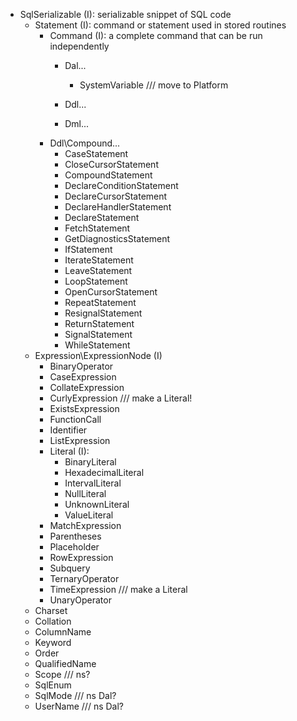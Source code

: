 
- SqlSerializable (I): serializable snippet of SQL code 
    - Statement (I): command or statement used in stored routines
        - Command (I): a complete command that can be run independently
            - Dal\...
                - SystemVariable /// move to Platform
            - Ddl\...

            - Dml\...
        - Ddl\Compound...
            - CaseStatement
            - CloseCursorStatement
            - CompoundStatement
            - DeclareConditionStatement
            - DeclareCursorStatement
            - DeclareHandlerStatement
            - DeclareStatement
            - FetchStatement
            - GetDiagnosticsStatement
            - IfStatement
            - IterateStatement
            - LeaveStatement
            - LoopStatement
            - OpenCursorStatement
            - RepeatStatement
            - ResignalStatement
            - ReturnStatement
            - SignalStatement
            - WhileStatement
    - Expression\ExpressionNode (I)
        - BinaryOperator
        - CaseExpression
        - CollateExpression
        - CurlyExpression /// make a Literal!
        - ExistsExpression
        - FunctionCall
        - Identifier
        - ListExpression
        - Literal (I):
            - BinaryLiteral
            - HexadecimalLiteral
            - IntervalLiteral
            - NullLiteral
            - UnknownLiteral
            - ValueLiteral
        - MatchExpression
        - Parentheses
        - Placeholder
        - RowExpression
        - Subquery
        - TernaryOperator
        - TimeExpression /// make a Literal
        - UnaryOperator
    - Charset
    - Collation
    - ColumnName
    - Keyword
    - Order
    - QualifiedName
    - Scope /// ns?
    - SqlEnum
    - SqlMode /// ns Dal?
    - UserName /// ns Dal?
